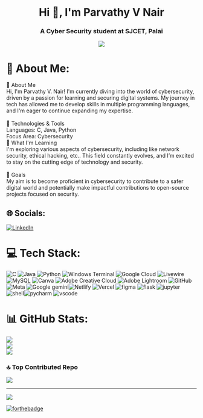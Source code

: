 <h1 align="center">Hi 👋, I'm Parvathy V Nair</h1>
<h3 align="center">A Cyber Security student at SJCET, Palai</h3>


<div align="center">
  <img src="https://profile-counter.glitch.me/parv-nair/count.svg?"  />
</div>

# 💫 About Me:
👋 About Me<br>Hi, I'm Parvathy V. Nair! I'm currently diving into the world of cybersecurity, driven by a passion for learning and securing digital systems. My journey in tech has allowed me to develop skills in multiple programming languages, and I'm eager to continue expanding my expertise.<br><br>🔧 Technologies & Tools<br>Languages: C, Java, Python<br>Focus Area: Cybersecurity<br>🌱 What I'm Learning<br>I'm exploring various aspects of cybersecurity, including  like network security, ethical hacking, etc.. This field constantly evolves, and I’m excited to stay on the cutting edge of technology and security.<br><br>🚀 Goals<br>My aim is to become proficient in cybersecurity to contribute to a safer digital world and potentially make impactful contributions to open-source projects focused on security.


## 🌐 Socials:
[![LinkedIn](https://img.shields.io/badge/LinkedIn-%230077B5.svg?logo=linkedin&logoColor=white)](https://linkedin.com/in/https://www.linkedin.com/in/parvathy-v-n-497867222/) 

# 💻 Tech Stack:
![C](https://img.shields.io/badge/c-%2300599C.svg?style=for-the-badge&logo=c&logoColor=white) ![Java](https://img.shields.io/badge/java-%23ED8B00.svg?style=for-the-badge&logo=openjdk&logoColor=white) ![Python](https://img.shields.io/badge/python-3670A0?style=for-the-badge&logo=python&logoColor=ffdd54) ![Windows Terminal](https://img.shields.io/badge/Windows%20Terminal-%234D4D4D.svg?style=for-the-badge&logo=windows-terminal&logoColor=white) ![Google Cloud](https://img.shields.io/badge/GoogleCloud-%234285F4.svg?style=for-the-badge&logo=google-cloud&logoColor=white) ![Livewire](https://img.shields.io/badge/livewire-%234e56a6.svg?style=for-the-badge&logo=livewire&logoColor=white) ![MySQL](https://img.shields.io/badge/mysql-4479A1.svg?style=for-the-badge&logo=mysql&logoColor=white) ![Canva](https://img.shields.io/badge/Canva-%2300C4CC.svg?style=for-the-badge&logo=Canva&logoColor=white) ![Adobe Creative Cloud](https://img.shields.io/badge/Adobe%20Creative%20Cloud-DA1F26.svg?style=for-the-badge&logo=Adobe%20Creative%20Cloud&logoColor=white) ![Adobe Lightroom](https://img.shields.io/badge/Adobe%20Lightroom-31A8FF.svg?style=for-the-badge&logo=Adobe%20Lightroom&logoColor=white) ![GitHub](https://img.shields.io/badge/github-%23121011.svg?style=for-the-badge&logo=github&logoColor=white) ![Meta](https://img.shields.io/badge/Meta-%230467DF.svg?style=for-the-badge&logo=Meta&logoColor=white) ![Google gemini](https://img.shields.io/badge/Google%20Gemini-8E75B2?style=for-the-badge&logo=googlegemini&logoColor=white)![Netlify](https://img.shields.io/badge/Netlify-00C7B7?style=for-the-badge&logo=netlify&logoColor=white) ![Vercel](https://img.shields.io/badge/Vercel-000000?style=for-the-badge&logo=vercel&logoColor=white) ![figma](https://img.shields.io/badge/Figma-F24E1E?style=for-the-badge&logo=figma&logoColor=white) ![flask](https://img.shields.io/badge/Flask-000000?style=for-the-badge&logo=flask&logoColor=white) ![jupyter](https://img.shields.io/badge/Jupyter-F37626.svg?&style=for-the-badge&logo=Jupyter&logoColor=white) ![shell](https://img.shields.io/badge/Shell_Script-121011?style=for-the-badge&logo=gnu-bash&logoColor=white)![pycharm](	https://img.shields.io/badge/PyCharm-000000.svg?&style=for-the-badge&logo=PyCharm&logoColor=white) ![vscode](https://img.shields.io/badge/VSCode-0078D4?style=for-the-badge&logo=visual%20studio%20code&logoColor=white)
# 📊 GitHub Stats:
![](https://github-readme-stats.vercel.app/api?username=parv-nair&theme=dark&hide_border=false&include_all_commits=true&count_private=true)<br/>
![](https://github-readme-streak-stats.herokuapp.com/?user=parv-nair&theme=dark&hide_border=false)<br/>
![](https://github-readme-stats.vercel.app/api/top-langs/?username=parv-nair&theme=dark&hide_border=false&include_all_commits=true&count_private=true&layout=compact)

### 🔝 Top Contributed Repo
![](https://github-contributor-stats.vercel.app/api?username=parv-nair&limit=5&theme=dark&combine_all_yearly_contributions=true)

---
[![](https://visitcount.itsvg.in/api?id=parv-nair&icon=0&color=1)](https://visitcount.itsvg.in)

[![forthebadge](https://forthebadge.com/images/featured/featured-built-with-love.svg)](https://forthebadge.com)






